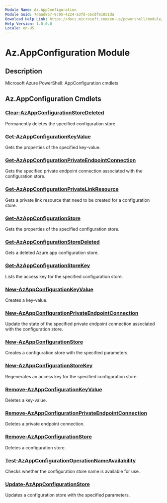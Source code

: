 ```yaml
---
Module Name: Az.AppConfiguration
Module Guid: 7daad867-9c95-4224-a3fd-c6cdfe1851da
Download Help Link: https://docs.microsoft.com/en-us/powershell/module/az.appconfiguration
Help Version: 1.0.0.0
Locale: en-US
---
```


# Az.AppConfiguration Module
## Description
Microsoft Azure PowerShell: AppConfiguration cmdlets

## Az.AppConfiguration Cmdlets
### [Clear-AzAppConfigurationStoreDeleted](Clear-AzAppConfigurationStoreDeleted.md)
Permanently deletes the specified configuration store.

### [Get-AzAppConfigurationKeyValue](Get-AzAppConfigurationKeyValue.md)
Gets the properties of the specified key-value.

### [Get-AzAppConfigurationPrivateEndpointConnection](Get-AzAppConfigurationPrivateEndpointConnection.md)
Gets the specified private endpoint connection associated with the configuration store.

### [Get-AzAppConfigurationPrivateLinkResource](Get-AzAppConfigurationPrivateLinkResource.md)
Gets a private link resource that need to be created for a configuration store.

### [Get-AzAppConfigurationStore](Get-AzAppConfigurationStore.md)
Gets the properties of the specified configuration store.

### [Get-AzAppConfigurationStoreDeleted](Get-AzAppConfigurationStoreDeleted.md)
Gets a deleted Azure app configuration store.

### [Get-AzAppConfigurationStoreKey](Get-AzAppConfigurationStoreKey.md)
Lists the access key for the specified configuration store.

### [New-AzAppConfigurationKeyValue](New-AzAppConfigurationKeyValue.md)
Creates a key-value.

### [New-AzAppConfigurationPrivateEndpointConnection](New-AzAppConfigurationPrivateEndpointConnection.md)
Update the state of the specified private endpoint connection associated with the configuration store.

### [New-AzAppConfigurationStore](New-AzAppConfigurationStore.md)
Creates a configuration store with the specified parameters.

### [New-AzAppConfigurationStoreKey](New-AzAppConfigurationStoreKey.md)
Regenerates an access key for the specified configuration store.

### [Remove-AzAppConfigurationKeyValue](Remove-AzAppConfigurationKeyValue.md)
Deletes a key-value.

### [Remove-AzAppConfigurationPrivateEndpointConnection](Remove-AzAppConfigurationPrivateEndpointConnection.md)
Deletes a private endpoint connection.

### [Remove-AzAppConfigurationStore](Remove-AzAppConfigurationStore.md)
Deletes a configuration store.

### [Test-AzAppConfigurationOperationNameAvailability](Test-AzAppConfigurationOperationNameAvailability.md)
Checks whether the configuration store name is available for use.

### [Update-AzAppConfigurationStore](Update-AzAppConfigurationStore.md)
Updates a configuration store with the specified parameters.

